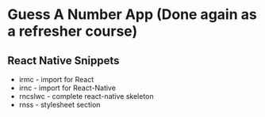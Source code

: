 # Guess A Number App (Done again as a refresher course)

## React Native Snippets
- irmc - import for React
- irnc - import for React-Native
- rncslwc - complete react-native skeleton
- rnss - stylesheet section